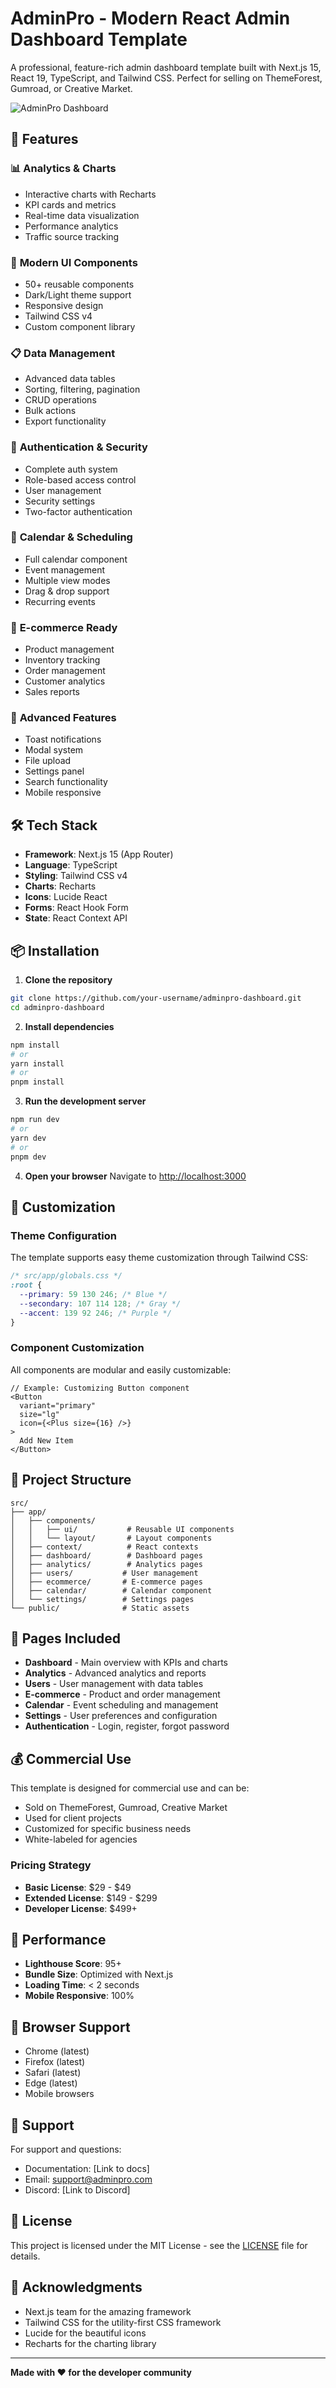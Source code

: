 # AdminPro - Modern React Admin Dashboard Template

A professional, feature-rich admin dashboard template built with Next.js 15, React 19, TypeScript, and Tailwind CSS. Perfect for selling on ThemeForest, Gumroad, or Creative Market.

![AdminPro Dashboard](https://via.placeholder.com/1200x600/3B82F6/FFFFFF?text=AdminPro+Dashboard)

## 🚀 Features

### 📊 **Analytics & Charts**
- Interactive charts with Recharts
- KPI cards and metrics
- Real-time data visualization
- Performance analytics
- Traffic source tracking

### 🎨 **Modern UI Components**
- 50+ reusable components
- Dark/Light theme support
- Responsive design
- Tailwind CSS v4
- Custom component library

### 📋 **Data Management**
- Advanced data tables
- Sorting, filtering, pagination
- CRUD operations
- Bulk actions
- Export functionality

### 🔐 **Authentication & Security**
- Complete auth system
- Role-based access control
- User management
- Security settings
- Two-factor authentication

### 📅 **Calendar & Scheduling**
- Full calendar component
- Event management
- Multiple view modes
- Drag & drop support
- Recurring events

### 🛒 **E-commerce Ready**
- Product management
- Inventory tracking
- Order management
- Customer analytics
- Sales reports

### 🎯 **Advanced Features**
- Toast notifications
- Modal system
- File upload
- Settings panel
- Search functionality
- Mobile responsive

## 🛠️ Tech Stack

- **Framework**: Next.js 15 (App Router)
- **Language**: TypeScript
- **Styling**: Tailwind CSS v4
- **Charts**: Recharts
- **Icons**: Lucide React
- **Forms**: React Hook Form
- **State**: React Context API

## 📦 Installation

1. **Clone the repository**
```bash
git clone https://github.com/your-username/adminpro-dashboard.git
cd adminpro-dashboard
```

2. **Install dependencies**
```bash
npm install
# or
yarn install
# or
pnpm install
```

3. **Run the development server**
```bash
npm run dev
# or
yarn dev
# or
pnpm dev
```

4. **Open your browser**
Navigate to [http://localhost:3000](http://localhost:3000)

## 🎨 Customization

### Theme Configuration
The template supports easy theme customization through Tailwind CSS:

```css
/* src/app/globals.css */
:root {
  --primary: 59 130 246; /* Blue */
  --secondary: 107 114 128; /* Gray */
  --accent: 139 92 246; /* Purple */
}
```

### Component Customization
All components are modular and easily customizable:

```tsx
// Example: Customizing Button component
<Button
  variant="primary"
  size="lg"
  icon={<Plus size={16} />}
>
  Add New Item
</Button>
```

## 📁 Project Structure

```
src/
├── app/
│   ├── components/
│   │   ├── ui/           # Reusable UI components
│   │   └── layout/       # Layout components
│   ├── context/          # React contexts
│   ├── dashboard/        # Dashboard pages
│   ├── analytics/        # Analytics pages
│   ├── users/           # User management
│   ├── ecommerce/       # E-commerce pages
│   ├── calendar/        # Calendar component
│   └── settings/        # Settings pages
└── public/              # Static assets
```

## 🎯 Pages Included

- **Dashboard** - Main overview with KPIs and charts
- **Analytics** - Advanced analytics and reports
- **Users** - User management with data tables
- **E-commerce** - Product and order management
- **Calendar** - Event scheduling and management
- **Settings** - User preferences and configuration
- **Authentication** - Login, register, forgot password

## 💰 Commercial Use

This template is designed for commercial use and can be:
- Sold on ThemeForest, Gumroad, Creative Market
- Used for client projects
- Customized for specific business needs
- White-labeled for agencies

### Pricing Strategy
- **Basic License**: $29 - $49
- **Extended License**: $149 - $299
- **Developer License**: $499+

## 🚀 Performance

- **Lighthouse Score**: 95+
- **Bundle Size**: Optimized with Next.js
- **Loading Time**: < 2 seconds
- **Mobile Responsive**: 100%

## 📱 Browser Support

- Chrome (latest)
- Firefox (latest)
- Safari (latest)
- Edge (latest)
- Mobile browsers

## 🤝 Support

For support and questions:
- Documentation: [Link to docs]
- Email: support@adminpro.com
- Discord: [Link to Discord]

## 📄 License

This project is licensed under the MIT License - see the [LICENSE](LICENSE) file for details.

## 🙏 Acknowledgments

- Next.js team for the amazing framework
- Tailwind CSS for the utility-first CSS framework
- Lucide for the beautiful icons
- Recharts for the charting library

---

**Made with ❤️ for the developer community**
